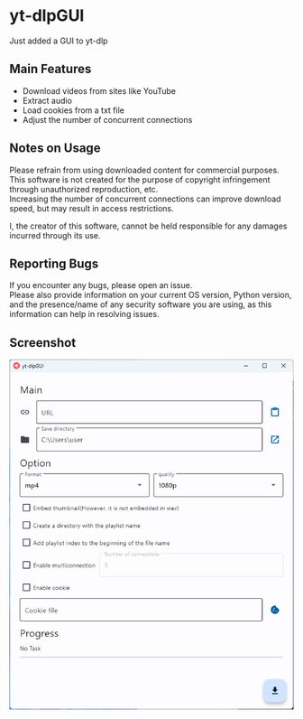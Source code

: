 # yt-dlpGUI
Just added a GUI to yt-dlp

## Main Features
- Download videos from sites like YouTube
- Extract audio
- Load cookies from a txt file
- Adjust the number of concurrent connections

## Notes on Usage
Please refrain from using downloaded content for commercial purposes.  
This software is not created for the purpose of copyright infringement through unauthorized reproduction, etc.  
Increasing the number of concurrent connections can improve download speed, but may result in access restrictions.

I, the creator of this software, cannot be held responsible for any damages incurred through its use.

## Reporting Bugs
If you encounter any bugs, please open an issue.  
Please also provide information on your current OS version, Python version, and the presence/name of any security software you are using, as this information can help in resolving issues.

## Screenshot
![](2024-04-30-10-41-26.png)